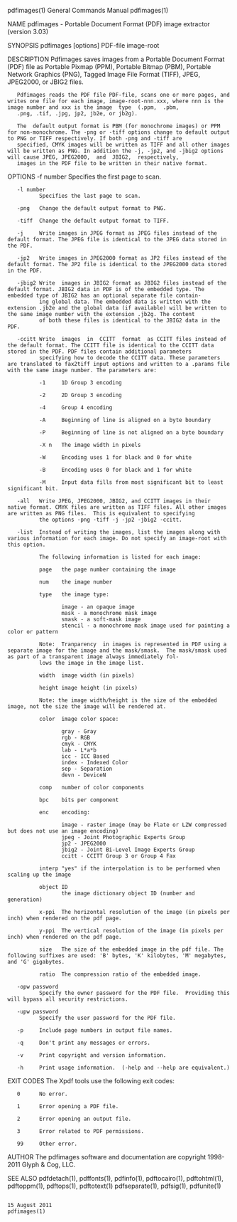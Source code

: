 pdfimages(1)                                                                            General Commands Manual                                                                           pdfimages(1)

NAME
       pdfimages - Portable Document Format (PDF) image extractor (version 3.03)

SYNOPSIS
       pdfimages [options] PDF-file image-root

DESCRIPTION
       Pdfimages  saves  images  from  a  Portable Document Format (PDF) file as Portable Pixmap (PPM), Portable Bitmap (PBM), Portable Network Graphics (PNG), Tagged Image File Format (TIFF), JPEG,
       JPEG2000, or JBIG2 files.

       Pdfimages reads the PDF file PDF-file, scans one or more pages, and writes one file for each image, image-root-nnn.xxx, where nnn is the image number and xxx is the image  type  (.ppm,  .pbm,
       .png, .tif, .jpg, jp2, jb2e, or jb2g).

       The  default output format is PBM (for monochrome images) or PPM for non-monochrome. The -png or -tiff options change to default output to PNG or TIFF respectively. If both -png and -tiff are
       specified, CMYK images will be written as TIFF and all other images will be written as PNG. In addition the -j, -jp2, and -jbig2 options will cause JPEG, JPEG2000,  and  JBIG2,  respectively,
       images in the PDF file to be written in their native format.

OPTIONS
       -f number
              Specifies the first page to scan.

       -l number
              Specifies the last page to scan.

       -png   Change the default output format to PNG.

       -tiff  Change the default output format to TIFF.

       -j     Write images in JPEG format as JPEG files instead of the default format. The JPEG file is identical to the JPEG data stored in the PDF.

       -jp2   Write images in JPEG2000 format as JP2 files instead of the default format. The JP2 file is identical to the JPEG2000 data stored in the PDF.

       -jbig2 Write  images in JBIG2 format as JBIG2 files instead of the default format. JBIG2 data in PDF is of the embedded type. The embedded type of JBIG2 has an optional separate file contain‐
              ing global data. The embedded data is written with the extension .jb2e and the global data (if available) will be written to the same image number with the extension .jb2g. The content
              of both these files is identical to the JBIG2 data in the PDF.

       -ccitt Write  images  in  CCITT  format  as CCITT files instead of the default format. The CCITT file is identical to the CCITT data stored in the PDF. PDF files contain additional parameters
              specifying how to decode the CCITT data. These parameters are translated to fax2tiff input options and written to a .params file with the same image number. The parameters are:

              -1     1D Group 3 encoding

              -2     2D Group 3 encoding

              -4     Group 4 encoding

              -A     Beginning of line is aligned on a byte boundary

              -P     Beginning of line is not aligned on a byte boundary

              -X n   The image width in pixels

              -W     Encoding uses 1 for black and 0 for white

              -B     Encoding uses 0 for black and 1 for white

              -M     Input data fills from most significant bit to least significant bit.

       -all   Write JPEG, JPEG2000, JBIG2, and CCITT images in their native format. CMYK files are written as TIFF files. All other images are written as PNG files.  This is equivalent to specifying
              the options -png -tiff -j -jp2 -jbig2 -ccitt.

       -list  Instead of writing the images, list the images along with various information for each image. Do not specify an image-root with this option.

              The following information is listed for each image:

              page   the page number containing the image

              num    the image number

              type   the image type:

                     image - an opaque image
                     mask - a monochrome mask image
                     smask - a soft-mask image
                     stencil - a monochrome mask image used for painting a color or pattern

              Note:  Tranparency  in images is represented in PDF using a separate image for the image and the mask/smask.  The mask/smask used as part of a transparent image always immediately fol‐
              lows the image in the image list.

              width  image width (in pixels)

              height image height (in pixels)

              Note: the image width/height is the size of the embedded image, not the size the image will be rendered at.

              color  image color space:

                     gray - Gray
                     rgb - RGB
                     cmyk - CMYK
                     lab - L*a*b
                     icc - ICC Based
                     index - Indexed Color
                     sep - Separation
                     devn - DeviceN

              comp   number of color components

              bpc    bits per component

              enc    encoding:

                     image - raster image (may be Flate or LZW compressed but does not use an image encoding)
                     jpeg - Joint Photographic Experts Group
                     jp2 - JPEG2000
                     jbig2 - Joint Bi-Level Image Experts Group
                     ccitt - CCITT Group 3 or Group 4 Fax

              interp "yes" if the interpolation is to be performed when scaling up the image

              object ID
                     the image dictionary object ID (number and generation)

              x-ppi  The horizontal resolution of the image (in pixels per inch) when rendered on the pdf page.

              y-ppi  The vertical resolution of the image (in pixels per inch) when rendered on the pdf page.

              size   The size of the embedded image in the pdf file. The following suffixes are used: 'B' bytes, 'K' kilobytes, 'M' megabytes, and 'G' gigabytes.

              ratio  The compression ratio of the embedded image.

       -opw password
              Specify the owner password for the PDF file.  Providing this will bypass all security restrictions.

       -upw password
              Specify the user password for the PDF file.

       -p     Include page numbers in output file names.

       -q     Don't print any messages or errors.

       -v     Print copyright and version information.

       -h     Print usage information.  (-help and --help are equivalent.)

EXIT CODES
       The Xpdf tools use the following exit codes:

       0      No error.

       1      Error opening a PDF file.

       2      Error opening an output file.

       3      Error related to PDF permissions.

       99     Other error.

AUTHOR
       The pdfimages software and documentation are copyright 1998-2011 Glyph & Cog, LLC.

SEE ALSO
       pdfdetach(1), pdffonts(1), pdfinfo(1), pdftocairo(1), pdftohtml(1), pdftoppm(1), pdftops(1), pdftotext(1) pdfseparate(1), pdfsig(1), pdfunite(1)

                                                                                            15 August 2011                                                                                pdfimages(1)
